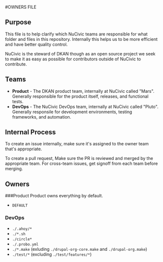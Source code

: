 #OWNERS FILE

Purpose
--------
This file is to help clarify which NuCivic teams are responsible for what folder and files in this repository. Internally this helps us to be more efficient and have better quality control.

NuCivic is the steward of DKAN though as an open source project we seek to make it as easy as possible for contributors outside of NuCivic to contribute.

Teams
------

* **Product** - The DKAN product team, internally at NuCivic called "Mars". Generally responsible for the product itself, releases, and functional tests.
* **DevOps** - The NuCivic DevOps team, internally at NuCivic  called "Pluto". Generally responsile for development environments, testing frameworks, and automation.

Internal Process
-------
To create an issue internally, make sure it's assigned to the owner team that's appropriate.

To create a pull request, Make sure the PR is reviewed and merged by the appropriate team. For cross-team issues, get signoff from each team before merging.

Owners
------

###Product
Product owns everything by default.

- `DEFAULT`

### DevOps

- `./.ahoy/*`
- `./*.sh`
- `./circle*`
- `./.probo.yml`
- `./*.make` (exluding `./drupal-org-core.make` and `./drupal-org.make`)
- `./test/*` (excluding `./test/features/*`)

